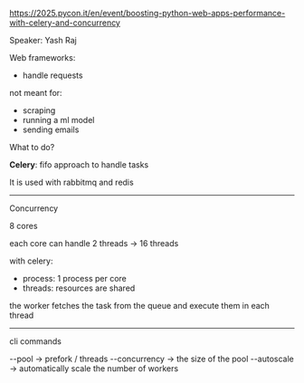 https://2025.pycon.it/en/event/boosting-python-web-apps-performance-with-celery-and-concurrency

Speaker: Yash Raj

Web frameworks:

- handle requests

not meant for:

- scraping
- running a ml model
- sending emails


What to do?

**Celery**: fifo approach to handle tasks

It is used with rabbitmq and redis

---

Concurrency

8 cores

each core can handle 2 threads -> 16 threads

with celery:

- process: 1 process per core
- threads: resources are shared

the worker fetches the task from the queue and execute them in each thread

---

cli commands

--pool -> prefork / threads
--concurrency -> the size of the pool
--autoscale -> automatically scale the number of workers